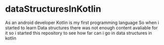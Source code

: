 # dataStructuresInKotlin
As an android developer Kotlin is my first programming language
So when i started to learn Data structures there was not enough content avaliable for it so i started this repository 
to see how far can i go in data structures in kotlin
